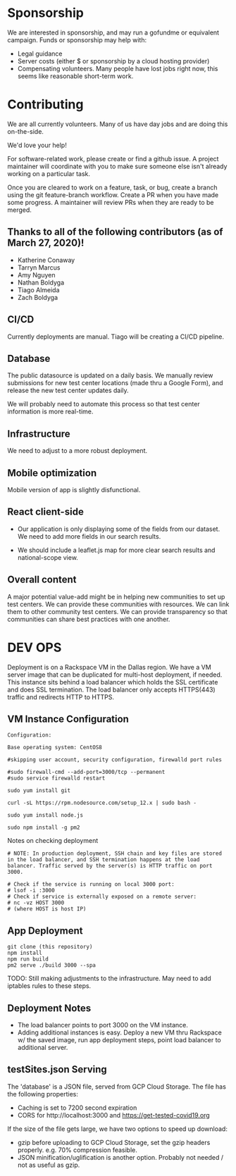 # Sponsorship

We are interested in sponsorship, and may run a gofundme or equivalent campaign. Funds or sponsorship may help with:
- Legal guidance
- Server costs (either $ or sponsorship by a cloud hosting provider)
- Compensating volunteers. Many people have lost jobs right now, this seems like reasonable short-term work.

# Contributing

We are all currently volunteers. Many of us have day jobs and are doing this on-the-side.

We'd love your help!

For software-related work, please create or find a github issue. A project maintainer will coordinate with you to make sure someone else isn't already working on a particular task. 

Once you are cleared to work on a feature, task, or bug, create a branch using the git feature-branch workflow. Create a PR when you have made some progress. A maintainer will review PRs when they are ready to be merged. 

## Thanks to all of the following contributors (as of March 27, 2020)!
- Katherine Conaway
- Tarryn Marcus
- Amy Nguyen
- Nathan Boldyga
- Tiago Almeida 
- Zach Boldyga


## CI/CD

Currently deployments are manual. Tiago will be creating a CI/CD pipeline.


## Database

The public datasource is updated on a daily basis. We manually review submissions for new test center locations (made thru a Google Form), and release the new test center updates daily.

We will probably need to automate this process so that test center information is more real-time.

## Infrastructure

We need to adjust to a more robust deployment.

## Mobile optimization

Mobile version of app is slightly disfunctional. 

## React client-side

- Our application is only displaying some of the fields from our dataset. We need to add more fields in our search results.

- We should include a leaflet.js map for more clear search results and national-scope view.

## Overall content

A major potential value-add might be in helping new communities to set up test centers. We can provide these communities with resources. We can link them to other community test centers. We can provide transparency so that communities can share best practices with one another.


# DEV OPS

Deployment is on a Rackspace VM in the Dallas region. We have a VM server image that can be duplicated for multi-host deployment, if needed. This instance sits behind a load balancer which holds the SSL certificate and does SSL termination. The load balancer only accepts HTTPS(443) traffic and redirects HTTP to HTTPS.

## VM Instance Configuration
```
Configuration:

Base operating system: CentOS8

#skipping user account, security configuration, firewalld port rules

#sudo firewall-cmd --add-port=3000/tcp --permanent
#sudo service firewalld restart

sudo yum install git

curl -sL https://rpm.nodesource.com/setup_12.x | sudo bash -

sudo yum install node.js

sudo npm install -g pm2
```

Notes on checking deployment

```
# NOTE: In production deployment, SSH chain and key files are stored in the load balancer, and SSH termination happens at the load balancer. Traffic served by the server(s) is HTTP traffic on port 3000.

# Check if the service is running on local 3000 port:
# lsof -i :3000
# Check if service is externally exposed on a remote server:
# nc -vz HOST 3000
# (where HOST is host IP)
```

## App Deployment

```
git clone (this repository)
npm install
npm run build
pm2 serve ./build 3000 --spa
```

TODO: Still making adjustments to the infrastructure. May need to add iptables rules to these steps.

## Deployment Notes

- The load balancer points to port 3000 on the VM instance.
- Adding additional instances is easy. Deploy a new VM thru Rackspace w/ the saved image, run app deployment steps, point load balancer to additional server.

## testSites.json Serving

The 'database' is a JSON file, served from GCP Cloud Storage. The file has the following properties:
- Caching is set to 7200 second expiration
- CORS for http://localhost:3000 and https://get-tested-covid19.org

If the size of the file gets large, we have two options to speed up download:
- gzip before uploading to GCP Cloud Storage, set the gzip headers properly. e.g. 70% compression feasible.
- JSON minification/uglification is another option. Probably not needed / not as useful as gzip.
